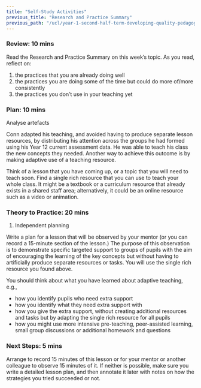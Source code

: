```yaml
---
title: "Self-Study Activities"
previous_title: "Research and Practice Summary"
previous_path: "/ucl/year-1-second-half-term-developing-quality-pedagogy-part-2/spring-week-3-ect-research-and-practice-summary"
---
```


### Review: 10 mins

Read the Research and Practice Summary on this week’s topic. As you read, reflect on:

1. the practices that you are already doing well
2. the practices you are doing some of the time but could do more of/more consistently
3. the practices you don’t use in your teaching yet

### Plan: 10 mins

Analyse artefacts

Conn adapted his teaching, and avoided having to produce separate lesson resources, by distributing his attention across the groups he had formed using his Year 12 current assessment data. He was able to teach his class the new concepts they needed. Another way to achieve this outcome is by making adaptive use of a teaching resource.

Think of a lesson that you have coming up, or a topic that you will need to teach soon. Find a single rich resource that you can use to teach your whole class. It might be a textbook or a curriculum resource that already exists in a shared staff area; alternatively, it could be an online resource such as a video or animation.

### Theory to Practice: 20 mins

1. Independent planning

Write a plan for a lesson that will be observed by your mentor (or you can record a 15-minute section of the lesson.) The purpose of this observation is to demonstrate specific targeted support to groups of pupils with the aim of encouraging the learning of the key concepts but without having to artificially produce separate resources or tasks. You will use the single rich resource you found above.

You should think about what you have learned about adaptive teaching, e.g.,

- how you identify pupils who need extra support
- how you identify what they need extra support with
- how you give the extra support, without creating additional resources and tasks but by adapting the single rich resource for all pupils
- how you might use more intensive pre-teaching, peer-assisted learning, small group discussions or additional homework and questions

### Next Steps: 5 mins

Arrange to record 15 minutes of this lesson or for your mentor or another colleague to observe 15 minutes of it. If neither is possible, make sure you write a detailed lesson plan, and then annotate it later with notes on how the strategies you tried succeeded or not.

